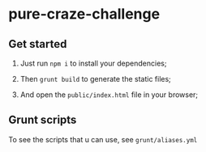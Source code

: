 # pure-craze-challenge

## Get started
1. Just run `npm i` to install your dependencies;

2. Then `grunt build` to generate the static files;

3. And open the `public/index.html` file in your browser;

## Grunt scripts

 To see the scripts that u can use, see `grunt/aliases.yml`
